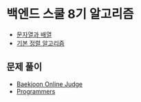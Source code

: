 # 백엔드 스쿨 8기 알고리즘

- [문자열과 배열](d1)
- [기본 정렬 알고리즘](d2)

## 문제 풀이

- [Baekjoon Online Judge](boj)
- [Programmers](programmers)